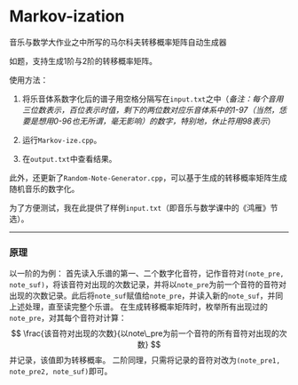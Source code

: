 # Markov-ization
 音乐与数学大作业之中所写的马尔科夫转移概率矩阵自动生成器



如题，支持生成1阶与2阶的转移概率矩阵。

使用方法：

1. 将乐音体系数字化后的谱子用空格分隔写在`input.txt`之中（*备注：每个音用三位数表示，百位表示时值，剩下的两位数对应乐音体系中的1-97（当然，恁要是想用0-96也无所谓，毫无影响）的数字，特别地，休止符用98表示*）

2. 运行`Markov-ize.cpp`。
3. 在`output.txt`中查看结果。



此外，还更新了`Random-Note-Generator.cpp`，可以基于生成的转移概率矩阵生成随机音乐的数字化。



为了方便测试，我在此提供了样例`input.txt`（即音乐与数学课中的《鸿雁》节选）。

***

### 原理

以一阶的为例：
首先读入乐谱的第一、二个数字化音符，记作音符对`(note_pre, note_suf)`，将该音符对出现的次数记录，并将以`note_pre`为前一个音符的音符对出现的次数记录。此后将`note_suf`赋值给`note_pre`，并读入新的`note_suf`，并同上述处理，直至读完整个乐谱。
在生成转移概率矩阵时，枚举所有出现过的`note_pre`，对其每个音符对计算：
$$
\frac{该音符对出现的次数}{以note\_pre为前一个音符的所有音符对出现的次数}
$$
并记录，该值即为转移概率。
二阶同理，只需将记录的音符对改为`(note_pre1, note_pre2, note_suf)`即可。
